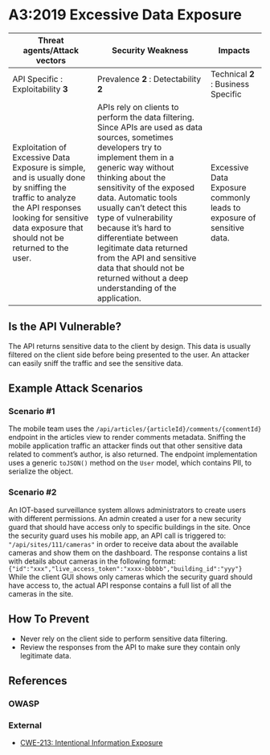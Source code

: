 A3:2019 Excessive Data Exposure
===============================

| Threat agents/Attack vectors | Security Weakness | Impacts |
| - | - | - |
| API Specific : Exploitability **3** | Prevalence **2** : Detectability **2** | Technical **2** : Business Specific |
| Exploitation of Excessive Data Exposure is simple, and is usually done by sniffing the traffic to analyze the API responses looking for sensitive data exposure that should not be returned to the user. | APIs rely on clients to perform the data filtering. Since APIs are used as data sources, sometimes developers try to implement them in a generic way without thinking about the sensitivity of the exposed data. Automatic tools usually can’t detect this type of vulnerability because it’s hard to differentiate between legitimate data returned from the API and sensitive data that should not be returned without a deep understanding of the application. | Excessive Data Exposure commonly leads to exposure of sensitive data. |

## Is the API Vulnerable?

The API returns sensitive data to the client by design. This data is usually
filtered on the client side before being presented to the user. An attacker can
easily sniff the traffic and see the sensitive data.

## Example Attack Scenarios

### Scenario #1

The mobile team uses the `/api/articles/{articleId}/comments/{commentId}`
endpoint in the articles view to render comments metadata. Sniffing the mobile
application traffic an attacker finds out that other sensitive data related to
comment’s author, is also returned. The endpoint implementation uses a generic
`toJSON()` method on the `User` model, which contains PII, to serialize the
object.

### Scenario #2

An IOT-based surveillance system allows administrators to create users with different permissions.
An admin created a user for a new security guard that should have access only to specific buildings in the site.
Once the security guard uses his mobile app, an API call is triggered to:
`"/api/sites/111/cameras"` in order to receive data about the available cameras and show them on the dashboard.
The response contains a list with details about cameras in the following format:
`{"id":"xxx","live_access_token":"xxxx-bbbbb","building_id":"yyy"}`
While the client GUI shows only cameras which the security guard should have access to, the actual API response contains a full list of all the cameras in the site.

## How To Prevent

* Never rely on the client side to perform sensitive data filtering.
* Review the responses from the API to make sure they contain only legitimate
  data.

## References

### OWASP

### External

* [CWE-213: Intentional Information Exposure][1]

[1]: https://cwe.mitre.org/data/definitions/213.html
